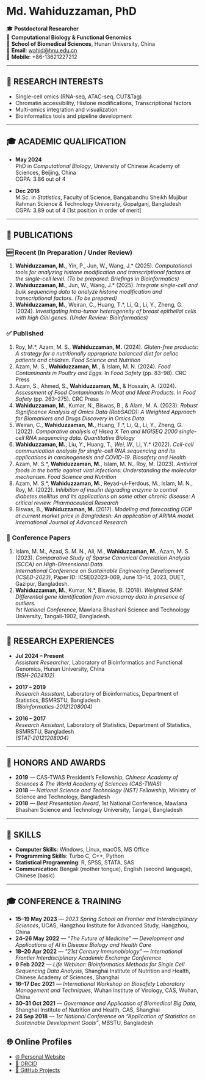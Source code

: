 # Md. Wahiduzzaman, PhD

🎓 **Postdoctoral Researcher**  
🧬 **Computational Biology & Functional Genomics**  
🏫 **School of Biomedical Sciences**, Hunan University, China  
📧 **Email**: wahid@hnu.edu.cn  
📱 **Mobile**: +86-13621227212

---

## 🔬 RESEARCH INTERESTS

- Single-cell omics (RNA-seq, ATAC-seq, CUT&Tag)  
- Chromatin accessibility, Histone modifications, Transcriptional factors  
- Multi-omics integration and visualization  
- Bioinformatics tools and pipeline development

---
## 🎓 ACADEMIC QUALIFICATION

- **May 2024**  
  PhD in *Computational Biology*, University of Chinese Academy of Sciences, Beijing, China  
  CGPA: 3.86 out of 4  

- **Dec 2018**  
  M.Sc. in *Statistics*, Faculty of Science, Bangabandhu Sheikh Mujibur Rahman Science & Technology University, Gopalganj, Bangladesh  
  CGPA: 3.89 out of 4 [1st position in order of merit] 

---

## 📄 PUBLICATIONS

### 🆕 **Recent (In Preparation / Under Review)**

1. **Wahiduzzaman, M.**, Yin, P., Jun, W., Wang, J.* (2025). *Computational tools for analyzing histone modification and transcriptional factors at the single-cell level.* *(To be prepared: Briefings in Bioinformatics)*  
2. **Wahiduzzaman, M.**, Jun, W., Wang, J.* (2025). *Integrate single-cell and bulk sequencing data to analyze histone modification and transcriptional factors.* *(To be prepared)*  
3. **Wahiduzzaman, M.**, Weiran, C., Huang, T.*, Li, Q., Li, Y., Zheng, G. (2024). *Investigating intra-tumor heterogeneity of breast epithelial cells with high Gini genes.* *(Under Review: Bioinformatics)*  

### ✅ **Published**

1. Roy, M.*, Azam, M. S., **Wahiduzzaman, M.** (2024). *Gluten-free products: A strategy for a nutritionally appropriate balanced diet for celiac patients and children.* *Food Science and Nutrition*  
2. Azam, M. S., **Wahiduzzaman, M.**, & Islam, M. N. (2024). *Food Contaminants in Poultry and Eggs.* In *Food Safety* (pp. 83–98). CRC Press  
3. Azam, S., Ahmed, S., **Wahiduzzaman, M.**, & Hossain, A. (2024). *Assessment of Food Contaminants in Meat and Meat Products.* In *Food Safety* (pp. 263–275). CRC Press  
4. **Wahiduzzaman, M.**, Kumar, N., Biswas, B., & Alam, M. A. (2023). *Robust Significance Analysis of Omics Data (RobSAOD): A Weighted Approach for Biomarkers and Drugs Discovery in Omics Data.*  
5. Weiran, C., **Wahiduzzaman, M.**, Huang, T.*, Li, Q., Li, Y., Zheng, G. (2022). *Comparative analysis of Hiseq X Ten and MGISEQ 2000 single-cell RNA sequencing data.* *Quantitative Biology*  
6. **Wahiduzzaman, M.**, Liu, Y., Huang, T.*, Wei, W.*, Li, Y.* (2022). *Cell-cell communication analysis for single-cell RNA sequencing and its applications in carcinogenesis and COVID-19.* *Biosafety and Health*  
7. Azam, M. S.*, **Wahiduzzaman, M.**, Islam, M. N., Roy, M. (2023). *Antiviral foods in the battle against viral infections: Understanding the molecular mechanism.* *Food Science and Nutrition*  
8. Azam, M. S.*, **Wahiduzzaman, M.**, Reyad-ul-Ferdous, M., Islam, M. N., Roy, M. (2022). *Inhibition of insulin degrading enzyme to control diabetes mellitus and its applications on some other chronic disease: A critical review.* *Pharmaceutical Research*  
9. Biswas, B., **Wahiduzzaman, M.** (2017). *Modeling and forecasting GDP at current market price in Bangladesh: An application of ARIMA model.* *International Journal of Advanced Research*  

### 🎤 **Conference Papers**

1. Islam, M. M., Azad, S. M. N., Ali, M., **Wahiduzzaman, M.**, Azam, M. S. (2023). *Comparative Study of Sparse Canonical Correlation Analysis (SCCA) on High-Dimensional Data.*  
   *International Conference on Sustainable Engineering Development (ICSED-2023)*, Paper ID: ICSED2023-069, June 13–14, 2023, DUET, Gazipur, Bangladesh.  
2. **Wahiduzzaman, M.**, Kumar, N.*, Biswas, B. (2018). *Weighted SAM: Differential gene identification from microarray data in presence of outliers.*  
   *1st National Conference*, Mawlana Bhashani Science and Technology University, Tangail-1902, Bangladesh.

---

## 🧪 RESEARCH EXPERIENCES

- **Jul 2024 – Present**  
  *Assistant Researcher*, Laboratory of Bioinformatics and Functional Genomics, Hunan University, China  
  *(BSH-2024102)*  

- **2017 – 2019**  
  *Research Assistant*, Laboratory of Bioinformatics, Department of Statistics, BSMRSTU, Bangladesh  
  *(Bioinformatics-20121208004)*  

- **2016 – 2017**  
  *Research Assistant*, Laboratory of Statistics, Department of Statistics, BSMRSTU, Bangladesh  
  *(STAT-20121208004)*  

---

## 🏅 HONORS AND AWARDS

- **2019** — CAS-TWAS President’s Fellowship, *Chinese Academy of Sciences & The World Academy of Sciences (CAS-TWAS)*  
- **2018** — *National Science and Technology (NST) Fellowship*, Ministry of Science and Technology, Bangladesh  
- **2018** — *Best Presentation Award*, 1st National Conference, Mawlana Bhashani Science and Technology University, Tangail, Bangladesh  

---

## 🧰 SKILLS

- **Computer Skills**: Windows, Linux, macOS, MS Office  
- **Programming Skills**: Turbo C, C++, Python  
- **Statistical Programming**: R, SPSS, STATA, SAS  
- **Communication**: Bengali (mother tongue), English (second language), Chinese (basic)  

---

## 🎓 CONFERENCE & TRAINING

- **15–19 May 2023** — *2023 Spring School on Frontier and Interdisciplinary Sciences*, UCAS, Hangzhou Institute for Advanced Study, Hangzhou, China  
- **24–26 May 2022** — *“The Future of Medicine” — Development and Applications of AI in Disease Biology and Health Care*  
- **18–20 Apr 2022** — *"21st Century Immunobiology" — International Frontier Interdisciplinary Academic Exchange Conference*  
- **9 Feb 2022** — *Life Webinar: Bioinformatics Methods for Single Cell Sequencing Data Analysis*, Shanghai Institute of Nutrition and Health, Chinese Academy of Sciences, Shanghai  
- **16–17 Dec 2021** — *International Workshop on Biosafety Laboratory Management and Techniques*, Wuhan Institute of Virology, CAS, Wuhan, China  
- **30–31 Oct 2021** — *Governance and Application of Biomedical Big Data*, Shanghai Institute of Nutrition and Health, CAS, Shanghai  
- **24 Sep 2018** — *1st National Conference on “Application of Statistics on Sustainable Development Goals”*, MBSTU, Bangladesh  

## 🌐 **Online Profiles**

- [🌐 Personal Website](https://sites.google.com/d/1rR7SrOcYyjRyzZx-DqGm3Crhskynh0EL/p/1SdWLaPZGnx36JJtp-OJmxQuLhtkZAqod/edit)  
- [💼 ORCID](https://orcid.org/0000-0001-8288-2884)  
- [📂 GitHub Projects](https://github.com/wahidbio)
